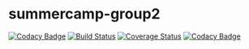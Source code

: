 # summercamp-group2
[![Codacy Badge](https://api.codacy.com/project/badge/Grade/03bca1f39dad44feafc162ec3bb7b0da)](https://app.codacy.com/manual/NaCN2020/summercamp-group2?utm_source=github.com&utm_medium=referral&utm_content=NaCN2020/summercamp-group2&utm_campaign=Badge_Grade_Settings)
[![Build Status](https://travis-ci.org/NaCN2020/summercamp-group2.svg?branch=master)](https://travis-ci.org/NaCN2020/summercamp-group2)
[![Coverage Status](https://coveralls.io/repos/github/NaCN2020/summercamp-group2/badge.svg)](https://coveralls.io/github/NaCN2020/summercamp-group2)
[![Codacy Badge](https://app.codacy.com/project/badge/Grade/2540179962bd46ae9f59ba2105ba9a80)](https://www.codacy.com/manual/NaCN2020/summercamp-group2?utm_source=github.com&amp;utm_medium=referral&amp;utm_content=NaCN2020/summercamp-group2&amp;utm_campaign=Badge_Grade)
